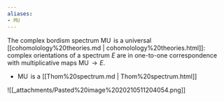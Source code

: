 ```yaml
---
aliases:
- MU
---
```















The complex bordism spectrum ${\operatorname{MU}}$ is a universal [[cohomolology%20theories.md | cohomolology%20theories.html]]: complex orientations of a spectrum $E$ are in one-to-one correspondence with multiplicative maps ${\operatorname{MU}}\to E$.

-   ${\operatorname{MU}}$ is a [[Thom%20spectrum.md | Thom%20spectrum.html]]

![[_attachments/Pasted%20image%2020210511204054.png]]
